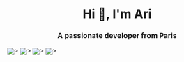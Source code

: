 <h1 align="center">Hi 👋, I'm Ari</h1>
<h3 align="center">A passionate developer from Paris</h3>

<div class="gallery">
  <IMG SRC="https://cultofthepartyparrot.com/parrots/hd/hackerparrot.gif"  align="center">>
  <IMG SRC="https://cultofthepartyparrot.com/parrots/hd/soccerparrot.gif"  align="center">>
  <IMG SRC="https://cultofthepartyparrot.com/flags/hd/franceparrot.gif"  align="center">>
  <IMG SRC="https://cultofthepartyparrot.com/parrots/hd/kindasusparrot.gif"  align="center">>
</div>
<p align="center">
</p>
